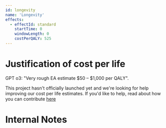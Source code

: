 ```yaml
---
id: longevity
name: 'Longevity'
effects:
  - effectId: standard
    startTime: 0
    windowLength: 0
    costPerQALY: 525
---
```


# Justification of cost per life

GPT o3: "Very rough EA estimate $50 – $1,000 per QALY".

This project hasn't officially launched yet and we're looking for help improving our cost per life estimates.
If you'd like to help, read about how you can contribute [here](https://github.com/impactlist/impactlist/blob/master/CONTRIBUTING.md)

# Internal Notes
